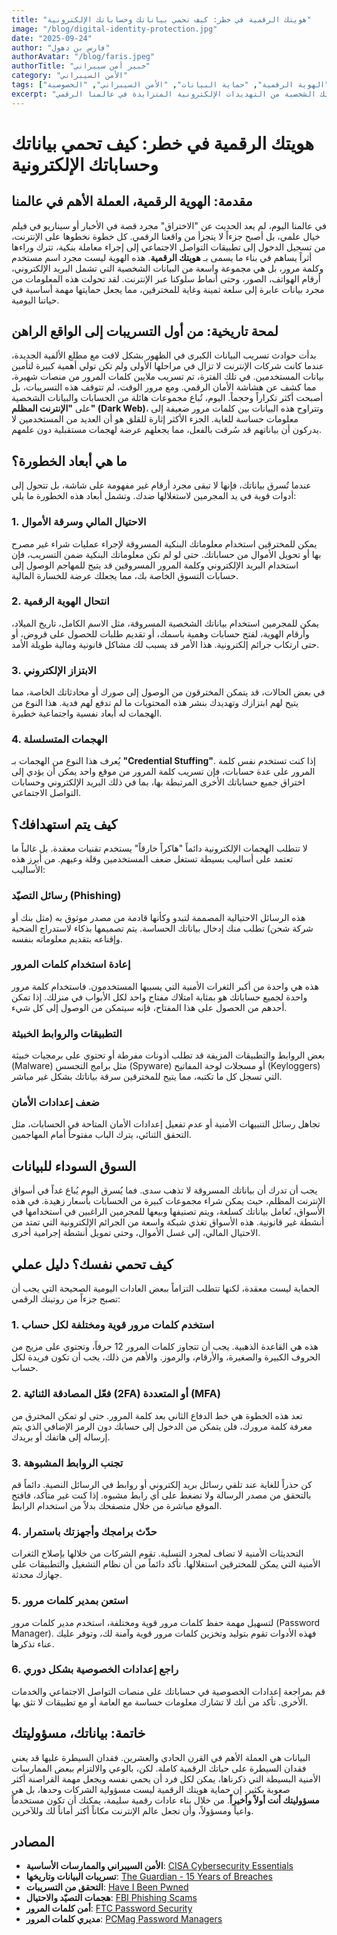 ```yaml
---
title: "هويتك الرقمية في خطر: كيف تحمي بياناتك وحساباتك الإلكترونية"
image: "/blog/digital-identity-protection.jpg"
date: "2025-09-24"
author: "فارس بن دهول"
authorAvatar: "/blog/faris.jpeg"
authorTitle: "خبير أمن سيبراني"
category: "الأمن السيبراني"
tags: ["الهوية الرقمية", "حماية البيانات", "الأمن السيبراني", "الخصوصية"]
excerpt: "دليل شامل لحماية هويتك الرقمية وبياناتك الشخصية من التهديدات الإلكترونية المتزايدة في عالمنا الرقمي."
---
```


# هويتك الرقمية في خطر: كيف تحمي بياناتك وحساباتك الإلكترونية

## مقدمة: الهوية الرقمية، العملة الأهم في عالمنا

في عالمنا اليوم، لم يعد الحديث عن "الاختراق" مجرد قصة في الأخبار أو سيناريو في فيلم خيال علمي، بل أصبح جزءاً لا يتجزأ من واقعنا الرقمي. كل خطوة نخطوها على الإنترنت، من تسجيل الدخول إلى تطبيقات التواصل الاجتماعي إلى إجراء معاملة بنكية، تترك وراءها أثراً يساهم في بناء ما يسمى بـ **هويتك الرقمية**. هذه الهوية ليست مجرد اسم مستخدم وكلمة مرور، بل هي مجموعة واسعة من البيانات الشخصية التي تشمل البريد الإلكتروني، أرقام الهواتف، الصور، وحتى أنماط سلوكنا عبر الإنترنت. لقد تحولت هذه المعلومات من مجرد بيانات عابرة إلى سلعة ثمينة وغاية للمخترقين، مما يجعل حمايتها مهمة أساسية في حياتنا اليومية.

## لمحة تاريخية: من أول التسريبات إلى الواقع الراهن

بدأت حوادث تسريب البيانات الكبرى في الظهور بشكل لافت مع مطلع الألفية الجديدة، عندما كانت شركات الإنترنت لا تزال في مراحلها الأولى ولم تكن تولي أهمية كبيرة لتأمين بيانات المستخدمين. في تلك الفترة، تم تسريب ملايين كلمات المرور من منصات شهيرة، مما كشف عن هشاشة الأمان الرقمي. ومع مرور الوقت، لم تتوقف هذه التسريبات، بل أصبحت أكثر تكراراً وحجماً. اليوم، تُباع مجموعات هائلة من الحسابات والبيانات الشخصية على **"الإنترنت المظلم" (Dark Web)**، وتتراوح هذه البيانات بين كلمات مرور ضعيفة إلى معلومات حساسة للغاية. الجزء الأكثر إثارة للقلق هو أن العديد من المستخدمين لا يدركون أن بياناتهم قد سُرقت بالفعل، مما يجعلهم عرضة لهجمات مستقبلية دون علمهم.

## ما هي أبعاد الخطورة؟

عندما تُسرق بياناتك، فإنها لا تبقى مجرد أرقام غير مفهومة على شاشة، بل تتحول إلى أدوات قوية في يد المجرمين لاستغلالها ضدك. وتشمل أبعاد هذه الخطورة ما يلي:

### 1. الاحتيال المالي وسرقة الأموال

يمكن للمخترقين استخدام معلوماتك البنكية المسروقة لإجراء عمليات شراء غير مصرح بها أو تحويل الأموال من حساباتك. حتى لو لم تكن معلوماتك البنكية ضمن التسريب، فإن استخدام البريد الإلكتروني وكلمة المرور المسروقين قد يتيح للمهاجم الوصول إلى حسابات التسوق الخاصة بك، مما يجعلك عرضة للخسارة المالية.

### 2. انتحال الهوية الرقمية

يمكن للمجرمين استخدام بياناتك الشخصية المسروقة، مثل الاسم الكامل، تاريخ الميلاد، وأرقام الهوية، لفتح حسابات وهمية باسمك، أو تقديم طلبات للحصول على قروض، أو حتى ارتكاب جرائم إلكترونية. هذا الأمر قد يسبب لك مشاكل قانونية ومالية طويلة الأمد.

### 3. الابتزاز الإلكتروني

في بعض الحالات، قد يتمكن المخترقون من الوصول إلى صورك أو محادثاتك الخاصة، مما يتيح لهم ابتزازك وتهديدك بنشر هذه المحتويات ما لم تدفع لهم فدية. هذا النوع من الهجمات له أبعاد نفسية واجتماعية خطيرة.

### 4. الهجمات المتسلسلة

يُعرف هذا النوع من الهجمات بـ **"Credential Stuffing"**. إذا كنت تستخدم نفس كلمة المرور على عدة حسابات، فإن تسريب كلمة المرور من موقع واحد يمكن أن يؤدي إلى اختراق جميع حساباتك الأخرى المرتبطة بها، بما في ذلك البريد الإلكتروني وحسابات التواصل الاجتماعي.

## كيف يتم استهدافك؟

لا تتطلب الهجمات الإلكترونية دائماً "هاكراً خارقاً" يستخدم تقنيات معقدة. بل غالباً ما تعتمد على أساليب بسيطة تستغل ضعف المستخدمين وقلة وعيهم. من أبرز هذه الأساليب:

### رسائل التصيّد (Phishing)

هذه الرسائل الاحتيالية المصممة لتبدو وكأنها قادمة من مصدر موثوق به (مثل بنك أو شركة شحن) تطلب منك إدخال بياناتك الحساسة. يتم تصميمها بذكاء لاستدراج الضحية وإقناعه بتقديم معلوماته بنفسه.

### إعادة استخدام كلمات المرور

هذه هي واحدة من أكبر الثغرات الأمنية التي يسببها المستخدمون. فاستخدام كلمة مرور واحدة لجميع حساباتك هو بمثابة امتلاك مفتاح واحد لكل الأبواب في منزلك. إذا تمكن أحدهم من الحصول على هذا المفتاح، فإنه سيتمكن من الوصول إلى كل شيء.

### التطبيقات والروابط الخبيثة

بعض الروابط والتطبيقات المزيفة قد تطلب أذونات مفرطة أو تحتوي على برمجيات خبيثة (Malware) مثل برامج التجسس (Spyware) أو مسجلات لوحة المفاتيح (Keyloggers) التي تسجل كل ما تكتبه، مما يتيح للمخترقين سرقة بياناتك بشكل غير مباشر.

### ضعف إعدادات الأمان

تجاهل رسائل التنبيهات الأمنية أو عدم تفعيل إعدادات الأمان المتاحة في الحسابات، مثل التحقق الثنائي، يترك الباب مفتوحاً أمام المهاجمين.

## السوق السوداء للبيانات

يجب أن تدرك أن بياناتك المسروقة لا تذهب سدى. فما يُسرق اليوم يُباع غداً في أسواق الإنترنت المظلم، حيث يمكن شراء مجموعات كبيرة من الحسابات بأسعار زهيدة. في هذه الأسواق، تُعامل بياناتك كسلعة، ويتم تصنيفها وبيعها للمجرمين الراغبين في استخدامها في أنشطة غير قانونية. هذه الأسواق تغذي شبكة واسعة من الجرائم الإلكترونية التي تمتد من الاحتيال المالي، إلى غسل الأموال، وحتى تمويل أنشطة إجرامية أخرى.

## كيف تحمي نفسك؟ دليل عملي

الحماية ليست معقدة، لكنها تتطلب التزاماً ببعض العادات اليومية الصحيحة التي يجب أن تصبح جزءاً من روتينك الرقمي:

### 1. استخدم كلمات مرور قوية ومختلفة لكل حساب

هذه هي القاعدة الذهبية. يجب أن تتجاوز كلمات المرور 12 حرفاً، وتحتوي على مزيج من الحروف الكبيرة والصغيرة، والأرقام، والرموز. والأهم من ذلك، يجب أن تكون فريدة لكل حساب.

### 2. فعّل المصادقة الثنائية (2FA) أو المتعددة (MFA)

تعد هذه الخطوة هي خط الدفاع الثاني بعد كلمة المرور. حتى لو تمكن المخترق من معرفة كلمة مرورك، فلن يتمكن من الدخول إلى حسابك دون الرمز الإضافي الذي يتم إرساله إلى هاتفك أو بريدك.

### 3. تجنب الروابط المشبوهة

كن حذراً للغاية عند تلقي رسائل بريد إلكتروني أو روابط في الرسائل النصية. دائماً قم بالتحقق من مصدر الرسالة ولا تضغط على أي رابط مشبوه. إذا كنت غير متأكد، فافتح الموقع مباشرة من خلال متصفحك بدلاً من استخدام الرابط.

### 4. حدّث برامجك وأجهزتك باستمرار

التحديثات الأمنية لا تضاف لمجرد التسلية. تقوم الشركات من خلالها بإصلاح الثغرات الأمنية التي يمكن للمخترقين استغلالها. تأكد دائماً من أن نظام التشغيل والتطبيقات على جهازك محدثة.

### 5. استعن بمدير كلمات مرور

لتسهيل مهمة حفظ كلمات مرور قوية ومختلفة، استخدم مدير كلمات مرور (Password Manager). فهذه الأدوات تقوم بتوليد وتخزين كلمات مرور قوية وآمنة لك، وتوفر عليك عناء تذكرها.

### 6. راجع إعدادات الخصوصية بشكل دوري

قم بمراجعة إعدادات الخصوصية في حساباتك على منصات التواصل الاجتماعي والخدمات الأخرى. تأكد من أنك لا تشارك معلومات حساسة مع العامة أو مع تطبيقات لا تثق بها.

## خاتمة: بياناتك، مسؤوليتك

البيانات هي العملة الأهم في القرن الحادي والعشرين. فقدان السيطرة عليها قد يعني فقدان السيطرة على حياتك الرقمية كاملة. لكن، بالوعي والالتزام ببعض الممارسات الأمنية البسيطة التي ذكرناها، يمكن لكل فرد أن يحمي نفسه ويجعل مهمة القراصنة أكثر صعوبة بكثير. إن حماية هويتك الرقمية ليست مسؤولية الشركات وحدها، بل هي **مسؤوليتك أنت أولاً وأخيراً**. من خلال بناء عادات رقمية سليمة، يمكنك أن تكون مستخدماً واعياً ومسؤولاً، وأن تجعل عالم الإنترنت مكاناً أكثر أماناً لك وللآخرين.

## المصادر

- **الأمن السيبراني والممارسات الأساسية**: [CISA Cybersecurity Essentials](https://www.cisa.gov/cybersecurity-essentials)
- **تسريبات البيانات وتاريخها**: [The Guardian - 15 Years of Breaches](https://www.theguardian.com/technology/2019/oct/29/15-years-of-breaches-and-how-the-data-got-so-leaky)
- **التحقق من التسريبات**: [Have I Been Pwned](https://haveibeenpwned.com/)
- **هجمات التصيّد والاحتيال**: [FBI Phishing Scams](https://www.fbi.gov/scams-and-safety/common-scams-and-crimes/phishing-and-online-scams)
- **أمن كلمات المرور**: [FTC Password Security](https://www.ftc.gov/business-guidance/resources/password-security-your-business)
- **مديري كلمات المرور**: [PCMag Password Managers](https://www.pcmag.com/picks/the-best-password-managers)
